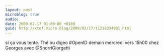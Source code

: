 ```yaml
---
layout: post
microblog: true
audio: 
date: 2009-02-17 01:00:00 +0100
guid: http://xtof.micro.blog/2009/02/17/t1218334901.html
---
```

si ça vous tente. Thé ou digeo #OpenID demain mercredi vers 15h00 chez Georges avec @SnorriGiorgetti
